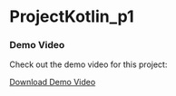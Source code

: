 ﻿# ProjectKotlin_p1
### Demo Video
Check out the demo video for this project:

[Download Demo Video](./document_5942638783651386773.mp4)
